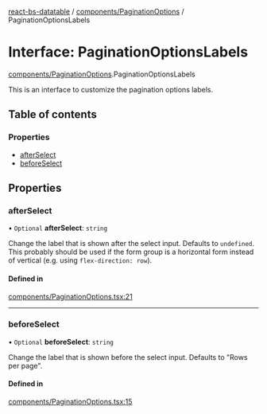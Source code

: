 [react-bs-datatable](../README.md) / [components/PaginationOptions](../modules/components_PaginationOptions.md) / PaginationOptionsLabels

# Interface: PaginationOptionsLabels

[components/PaginationOptions](../modules/components_PaginationOptions.md).PaginationOptionsLabels

This is an interface to customize the pagination options labels.

## Table of contents

### Properties

- [afterSelect](components_PaginationOptions.PaginationOptionsLabels.md#afterselect)
- [beforeSelect](components_PaginationOptions.PaginationOptionsLabels.md#beforeselect)

## Properties

### afterSelect

• `Optional` **afterSelect**: `string`

Change the label that is shown after the select input.
Defaults to `undefined`. This probably should be used if the form group
is a horizontal form instead of vertical (e.g. using `flex-direction: row`).

#### Defined in

[components/PaginationOptions.tsx:21](https://github.com/imballinst/react-bs-datatable/blob/ffef9ab/src/components/PaginationOptions.tsx#L21)

___

### beforeSelect

• `Optional` **beforeSelect**: `string`

Change the label that is shown before the select input.
Defaults to "Rows per page".

#### Defined in

[components/PaginationOptions.tsx:15](https://github.com/imballinst/react-bs-datatable/blob/ffef9ab/src/components/PaginationOptions.tsx#L15)
